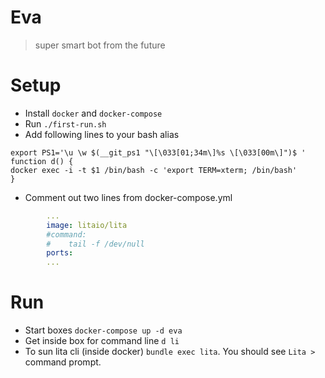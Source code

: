 # Eva

> super smart bot from the future

# Setup

- Install `docker` and `docker-compose`
- Run `./first-run.sh`
- Add following lines to your bash alias

```shell
export PS1='\u \w $(__git_ps1 "\[\033[01;34m\]%s \[\033[00m\]")$ '
function d() {
docker exec -i -t $1 /bin/bash -c 'export TERM=xterm; /bin/bash'
}
```

- Comment out two lines from docker-compose.yml
```yml
		...
        image: litaio/lita
        #command:
        #    tail -f /dev/null
        ports:
        ...
```

# Run

- Start boxes `docker-compose up -d eva`
- Get inside box for command line `d li`
- To sun lita cli (inside docker) `bundle exec lita`. You should see `Lita > ` command prompt.
